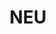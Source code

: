 ---
title: NEU
crosslinks:
- BostonU
- Huskers
- sooners
- Thicc
- place
- ApplyingToCollege
- placeAtlas
- LateStageCapitalism
- trees
- vim
- nexus6
- livven
- AskReddit
- movies
- pcmasterrace
- autotldr
- redditrequest
- userexperience
- KState
- TexasTech
---